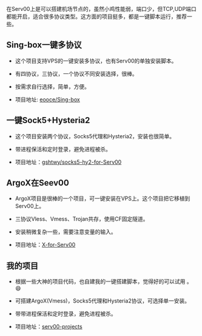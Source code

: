 在Serv00上是可以搭建机场节点的，虽然小鸡性能弱，端口少，但TCP,UDP端口都能开启，适合很多协议类型。这方面的项目挺多，都是一键脚本运行，推荐一些。

## Sing-box一键多协议

- 这个项目支持VPS的一键安装多协议，也有Serv00的单独安装脚本。
  
- 有四协议，三协议，一个协议不同安装选择，很棒。
  
- 按需求自行选择，简单，方便。
  
- 项目地址: [eooce/Sing-box](https://github.com/eooce/Sing-box)
  

## 一键Sock5+Hysteria2

- 这个项目安装两个协议，Socks5代理和Hysteria2，安装也很简单。
  
- 带进程保活和定时登录，避免进程被杀。
  
- 项目地址：[gshtwy/socks5-hy2-for-Serv00](https://github.com/gshtwy/socks5-hysteria2-for-Serv00-CT8)
  

## ArgoX在Seev00

- ArgoX项目是很棒的一个项目，可一键安装在VPS上。这个项目把它移植到Serv00上。
  
- 三协议Vless、Vmess、Trojan共存，使用CF固定隧道。
  
- 安装稍微复杂一些，需要注意变量的输入。
  
- 项目地址：[X-for-Serv00](https://github.com/k0baya/X-for-serv00)
  

## 我的项目

- 根据一些大神的项目代码，也自建我的一键搭建脚本，觉得好的可以试用 。 😄
  
- 可搭建ArgoX(Vmess)，Socks5代理和Hysteria2协议，可选择单一安装。
  
- 带带进程保活和定时登录，避免进程被杀。
  
- 项目地址：[serv00-projects](https://github.com/sunbonoy/serv00-projects)